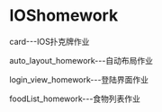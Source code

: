 # IOShomework


card---IOS扑克牌作业

auto_layout_homework---自动布局作业

login_view_homework---登陆界面作业

foodList_homework---食物列表作业
